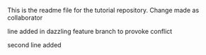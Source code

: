 This is the readme file for the tutorial repository.
Change made as collaborator

line added in dazzling feature branch to provoke conflict

second line added